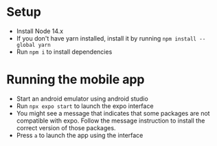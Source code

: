 # Setup
- Install Node 14.x
- If you don't have yarn installed, install it by running `npm install --global yarn`
- Run `npm i` to install dependencies

# Running the mobile app
- Start an android emulator using android studio
- Run `npx expo start` to launch the expo interface
- You might see a message that indicates that some packages are not compatible with expo. Follow the message instruction to install the correct version of those packages. 
- Press `a` to launch the app using the interface